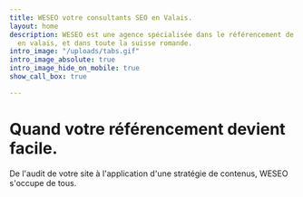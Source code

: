 ```yaml
---
title: WESEO votre consultants SEO en Valais.
layout: home
description: WESEO est une agence spécialisée dans le référencement de site internet
  en valais, et dans toute la suisse romande.
intro_image: "/uploads/tabs.gif"
intro_image_absolute: true
intro_image_hide_on_mobile: true
show_call_box: true

---
```

# Quand votre référencement devient facile.

De l'audit de votre site à l'application d'une stratégie de contenus, WESEO s'occupe de tous.